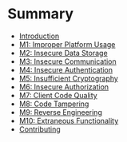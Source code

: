 Summary
=======

* [Introduction](README.md)
* [M1: Improper Platform Usage](m1-improper-platform-usage/README.md)
* [M2: Insecure Data Storage](m2-insecure-data-storage/README.md)
* [M3: Insecure Communication](m3-insecure-communication/README.md)
* [M4: Insecure Authentication](m4-insecure-authentication/README.md)
* [M5: Insufficient Cryptography](m5-insufficient-cryptography/README.md)
* [M6: Insecure Authorization](m6-insecure-authorization/README.md)
* [M7: Client Code Quality](m7-client-code-quality/README.md)
* [M8: Code Tampering](m8-code-tampering/README.md)
* [M9: Reverse Engineering](m9-reverse-engineering/README.md)
* [M10: Extraneous Functionality](m10-extraneous-functionality/README.md)
* [Contributing](CONTRIBUTING.md)
